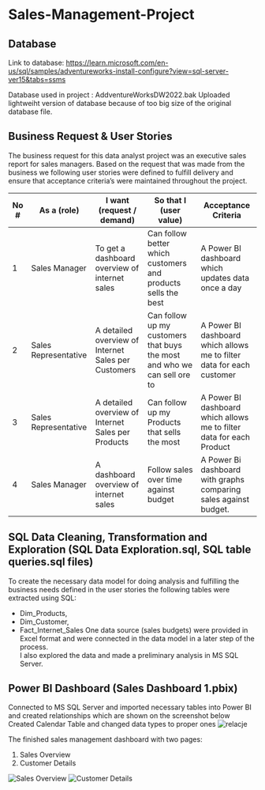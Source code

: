 # Sales-Management-Project

## Database
Link to database: https://learn.microsoft.com/en-us/sql/samples/adventureworks-install-configure?view=sql-server-ver15&tabs=ssms
<p>Database used in project : AddventureWorksDW2022.bak
Uploaded lightweiht version of database because of too big size of the original database file.

## Business Request & User Stories
The business request for this data analyst project was an executive sales report for sales managers. 
Based on the request that was made from the business we following user stories were defined to fulfill delivery and ensure that acceptance criteria’s were maintained throughout the project.


| No # | As a (role)          | I want (request / demand)                           | So that I (user value)                                                   | Acceptance Criteria                                                   |
|------|----------------------|-----------------------------------------------------|--------------------------------------------------------------------------|-----------------------------------------------------------------------|
| 1    | Sales Manager        | To get a dashboard overview of internet sales       | Can follow better which customers and products sells the best            | A Power BI dashboard which updates data once a day                    |
| 2    | Sales Representative | A detailed overview of Internet Sales per Customers | Can follow up my customers that buys the most and who we can sell ore to | A Power BI dashboard which allows me to filter data for each customer |
| 3    | Sales Representative | A detailed overview of Internet Sales per Products  | Can follow up my Products that sells the most                            | A Power BI dashboard which allows me to filter data for each Product  |
| 4    | Sales Manager        | A dashboard overview of internet sales              | Follow sales over time against budget                                    | A Power Bi dashboard with graphs comparing sales against budget.      |

## SQL Data Cleaning, Transformation and Exploration (SQL Data Exploration.sql, SQL table queries.sql files)
To create the necessary data model for doing analysis and fulfilling the business needs defined in the user stories the following tables were extracted using SQL:
- Dim_Products,
- Dim_Customer,
- Fact_Internet_Sales
One data source (sales budgets) were provided in Excel format and were connected in the data model in a later step of the process.
<br /> I also explored the data and made a preliminary analysis in MS SQL Server.

## Power BI Dashboard (Sales Dashboard 1.pbix)
Connected to MS SQL Server and imported necessary tables into Power BI and created relationships which are shown on the screenshot below
<br /> Created Calendar Table and changed data types to proper ones
![relacje](https://github.com/WiktorPaprocki/Sales-Management-Project/assets/125204368/3c3793f1-127c-47e5-a0e8-0b6a06213275)

The finished sales management dashboard with two pages:
  1. Sales Overview
  2. Customer Details

![Sales Overview](https://github.com/WiktorPaprocki/Sales-Management-Project/assets/125204368/a635c470-a804-475f-a184-15ada98f8f12)
![Customer Details](https://github.com/WiktorPaprocki/Sales-Management-Project/assets/125204368/21d2bbf0-7c1a-445c-8040-72e3837eacfe)


